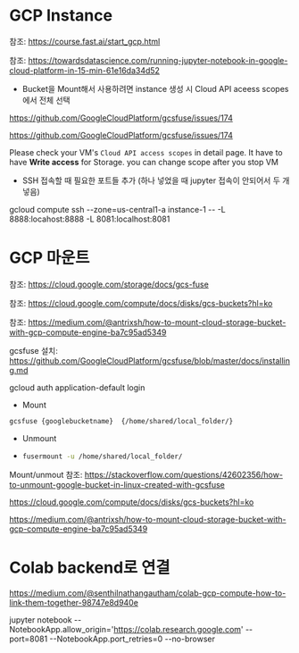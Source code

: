 # GCP Instance 

참조: https://course.fast.ai/start_gcp.html

참조: https://towardsdatascience.com/running-jupyter-notebook-in-google-cloud-platform-in-15-min-61e16da34d52



- Bucket을 Mount해서 사용하려면 instance 생성 시 Cloud API aceess scopes에서 전체 선택

https://github.com/GoogleCloudPlatform/gcsfuse/issues/174

https://github.com/GoogleCloudPlatform/gcsfuse/issues/174

Please check your VM's `Cloud API access scopes` in detail page.
It have to have **Write access** for Storage.
you can change scope after you stop VM



- SSH 접속할 때 필요한 포트들 추가 (하나 넣었을 때 jupyter 접속이 안되어서 두 개 넣음)

gcloud compute ssh --zone=us-central1-a instance-1 -- -L 8888:locahost:8888 -L 8081:localhost:8081



# GCP 마운트

참조: https://cloud.google.com/storage/docs/gcs-fuse

참조: https://cloud.google.com/compute/docs/disks/gcs-buckets?hl=ko

참조: https://medium.com/@antrixsh/how-to-mount-cloud-storage-bucket-with-gcp-compute-engine-ba7c95ad5349

gcsfuse 설치: https://github.com/GoogleCloudPlatform/gcsfuse/blob/master/docs/installing.md

gcloud auth application-default login

- Mount

```bash
gcsfuse {googlebucketname}  {/home/shared/local_folder/}
```

- Unmount

- ```bash
  fusermount -u /home/shared/local_folder/
  ```

Mount/unmout 참조: https://stackoverflow.com/questions/42602356/how-to-unmount-google-bucket-in-linux-created-with-gcsfuse



https://cloud.google.com/compute/docs/disks/gcs-buckets?hl=ko

https://medium.com/@antrixsh/how-to-mount-cloud-storage-bucket-with-gcp-compute-engine-ba7c95ad5349







# Colab backend로 연결

https://medium.com/@senthilnathangautham/colab-gcp-compute-how-to-link-them-together-98747e8d940e

jupyter notebook --NotebookApp.allow_origin='https://colab.research.google.com' --port=8081 --NotebookApp.port_retries=0  --no-browser





